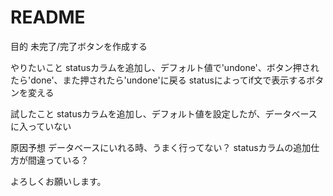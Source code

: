 # README

目的
未完了/完了ボタンを作成する

やりたいこと
statusカラムを追加し、デフォルト値で'undone'、ボタン押されたら'done'、また押されたら'undone'に戻る
statusによってif文で表示するボタンを変える

試したこと
statusカラムを追加し、デフォルト値を設定したが、データベースに入っていない

原因予想
データベースにいれる時、うまく行ってない？
statusカラムの追加仕方が間違っている？

よろしくお願いします。
